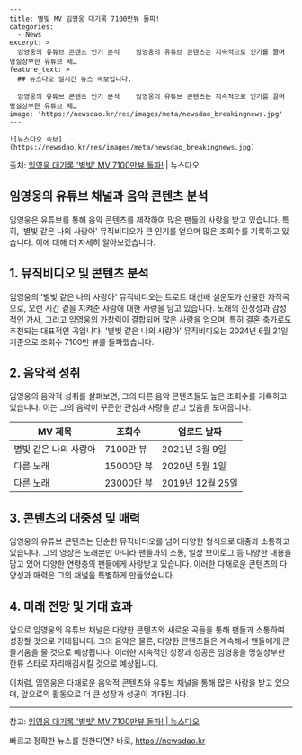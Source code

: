     ---
    title: 별빛 MV 임영웅 대기록 7100만뷰 돌파!
    categories:
      - News
    excerpt: >
      임영웅의 유튜브 콘텐츠 인기 분석    임영웅의 유튜브 콘텐츠는 지속적으로 인기를 끌며 명실상부한 유튜브 제…
    feature_text: >
      ## 뉴스다오 실시간 뉴스 속보입니다.
    
      임영웅의 유튜브 콘텐츠 인기 분석    임영웅의 유튜브 콘텐츠는 지속적으로 인기를 끌며 명실상부한 유튜브 제…
    image: 'https://newsdao.kr/res/images/meta/newsdao_breakingnews.jpg'
    ---
    
    ![뉴스다오 속보](https://newsdao.kr/res/images/meta/newsdao_breakingnews.jpg)

<p>출처: <a href="https://newsdao.kr/4403" rel="dofollow">임영웅 대기록 '별빛' MV 7100만뷰 돌파!</a> | 뉴스다오</p>

<h2>임영웅의 유튜브 채널과 음악 콘텐츠 분석</h2>
<p data-ke-size="size16"></p>
임영웅은 유튜브를 통해 음악 콘텐츠를 제작하여 많은 팬들의 사랑을 받고 있습니다. 특히, '별빛 같은 나의 사랑아' 뮤직비디오가 큰 인기를 얻으며 많은 조회수를 기록하고 있습니다. 이에 대해 더 자세히 알아보겠습니다.
<p data-ke-size="size16"></p>

<h2 data-ke-size="size26">1. 뮤직비디오 및 콘텐츠 분석</h2>
임영웅의 '별빛 같은 나의 사랑아' 뮤직비디오는 트로트 대선배 설운도가 선물한 자작곡으로, 오랜 시간 곁을 지켜준 사람에 대한 사랑을 담고 있습니다. 노래의 진정성과 감성적인 가사, 그리고 임영웅의 가창력이 결합되어 많은 사랑을 얻으며, 특히 결혼 축가로도 추천되는 대표적인 곡입니다. '별빛 같은 나의 사랑아' 뮤직비디오는 2024년 6월 21일 기준으로 조회수 7100만 뷰를 돌파했습니다.
<p data-ke-size="size16"></p>

<h2 data-ke-size="size26">2. 음악적 성취</h2>
임영웅의 음악적 성취를 살펴보면, 그의 다른 음악 콘텐츠들도 높은 조회수를 기록하고 있습니다. 이는 그의 음악이 꾸준한 관심과 사랑을 받고 있음을 보여줍니다.
<p data-ke-size="size16"></p>

<table>
	<thead>
		<tr>
			<th>MV 제목</th>
			<th>조회수</th>
			<th>업로드 날짜</th>
		</tr>
	</thead>
	<tbody>
		<tr>
			<td>별빛 같은 나의 사랑아</td>
			<td>7100만 뷰</td>
			<td>2021년 3월 9일</td>
		</tr>
		<tr>
			<td>다른 노래</td>
			<td>15000만 뷰</td>
			<td>2020년 5월 1일</td>
		</tr>
		<tr>
			<td>다른 노래</td>
			<td>23000만 뷰</td>
			<td>2019년 12월 25일</td>
		</tr>
	</tbody>
</table>
<p data-ke-size="size16"></p>

<h2 data-ke-size="size26">3. 콘텐츠의 대중성 및 매력</h2>
임영웅의 유튜브 콘텐츠는 단순한 뮤직비디오를 넘어 다양한 형식으로 대중과 소통하고 있습니다. 그의 영상은 노래뿐만 아니라 팬들과의 소통, 일상 브이로그 등 다양한 내용을 담고 있어 다양한 연령층의 팬들에게 사랑받고 있습니다. 이러한 다채로운 콘텐츠의 다양성과 매력은 그의 채널을 특별하게 만들었습니다.
<p data-ke-size="size16"></p>

<h2 data-ke-size="size26">4. 미래 전망 및 기대 효과</h2>
앞으로 임영웅의 유튜브 채널은 다양한 콘텐츠와 새로운 곡들을 통해 팬들과 소통하여 성장할 것으로 기대됩니다. 그의 음악은 물론, 다양한 콘텐츠들은 계속해서 팬들에게 큰 즐거움을 줄 것으로 예상됩니다. 이러한 지속적인 성장과 성공은 임영웅을 명실상부한 한류 스타로 자리매김시킬 것으로 예상됩니다.
<p data-ke-size="size16"></p>
이처럼, 임영웅은 다채로운 음악적 콘텐츠와 유튜브 채널을 통해 많은 사랑을 받고 있으며, 앞으로의 활동으로 더 큰 성장과 성공이 기대됩니다.

<hr> 
참고: <a href="https://newsdao.kr/4403">임영웅 대기록 '별빛' MV 7100만뷰 돌파! | 뉴스다오</a> 

빠르고 정확한 뉴스를 원한다면? 바로, <a href="https://newsdao.kr" rel="dofollow">https://newsdao.kr</a>


    
